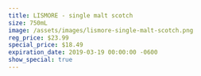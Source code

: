 ```yaml
---
title: LISMORE - single malt scotch
size: 750mL
image: /assets/images/lismore-single-malt-scotch.png
reg_price: $23.99
special_price: $18.49
expiration_date: 2019-03-19 00:00:00 -0600
show_special: true
---
```


